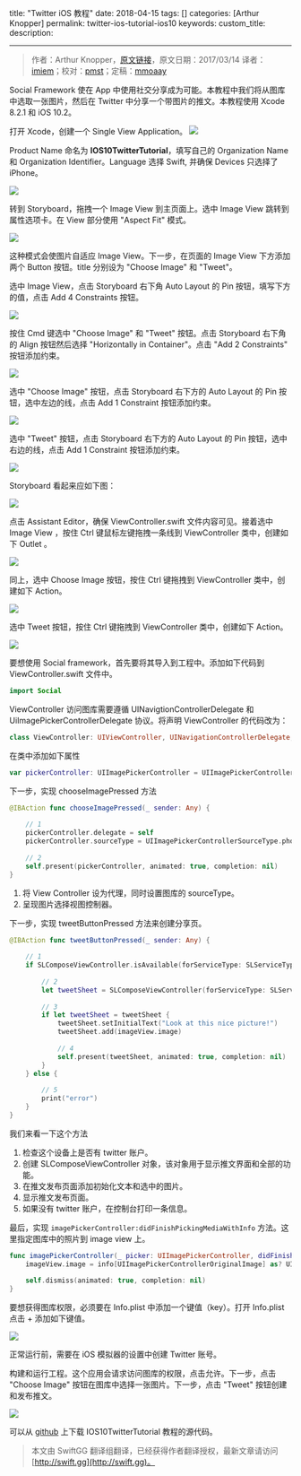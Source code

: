 title: "Twitter iOS 教程"
date: 2018-04-15
tags: []
categories: [Arthur Knopper]
permalink: twitter-ios-tutorial-ios10
keywords: 
custom_title: 
description: 

---
> 作者：Arthur Knopper，[原文链接](https://www.ioscreator.com/tutorials/twitter-ios-tutorial-ios10)，原文日期：2017/03/14
> 译者：[imiem](undefined)；校对：[pmst](http://www.jianshu.com/users/596f2ba91ce9/latest_articles)；定稿：[mmoaay](http://www.jianshu.com/u/2d46948e84e3)
  







<!--此处开始正文-->
Social Framework 使在 App 中使用社交分享成为可能。本教程中我们将从图库中选取一张图片，然后在 Twitter 中分享一个带图片的推文。本教程使用 Xcode 8.2.1 和 iOS 10.2。

<!--more-->

打开 Xcode，创建一个 Single View Application。
![](https://static1.squarespace.com/static/52428a0ae4b0c4a5c2a2cede/t/58ac188403596e6e756a90de/1487673582847/single-view-xcode-template?format=750w)

Product Name 命名为 **IOS10TwitterTutorial**，填写自己的 Organization Name 和 Organization Identifier。Language 选择 Swift, 并确保 Devices 只选择了 iPhone。

![](https://static1.squarespace.com/static/52428a0ae4b0c4a5c2a2cede/t/58bdd0e5ebbd1a862aa4e607/1488834806778/?format=750w)

转到 Storyboard，拖拽一个 Image View 到主页面上。选中 Image View 跳转到属性选项卡。在 View 部分使用 "Aspect Fit" 模式。

![](https://static1.squarespace.com/static/52428a0ae4b0c4a5c2a2cede/t/58bf28b2579fb364709183e2/1489179523601/?format=300w)

这种模式会使图片自适应 Image View。下一步，在页面的 Image View 下方添加两个 Button 按钮。title 分别设为 "Choose Image" 和 "Tweet"。

选中 Image View，点击 Storyboard 右下角 Auto Layout 的 Pin 按钮，填写下方的值，点击 Add 4 Constraints 按钮。

![](https://static1.squarespace.com/static/52428a0ae4b0c4a5c2a2cede/t/58c3146859cc687d8517890b/1489179771064/?format=300w)

按住 Cmd 键选中 "Choose Image" 和 "Tweet" 按钮。点击 Storyboard 右下角的 Align 按钮然后选择 "Horizontally in Container"。点击 "Add 2 Constraints" 按钮添加约束。

![](https://static1.squarespace.com/static/52428a0ae4b0c4a5c2a2cede/t/58c3150a197aea79a99ee1b6/1489179928571/?format=300w)

选中 "Choose Image" 按钮，点击 Storyboard 右下方的 Auto Layout 的 Pin 按钮，选中左边的线，点击 Add 1 Constraint 按钮添加约束。

![](https://static1.squarespace.com/static/52428a0ae4b0c4a5c2a2cede/t/58c316703a0411cbb3a3de97/1489180282522/?format=300w)

选中 "Tweet" 按钮，点击 Storyboard 右下方的 Auto Layout 的 Pin 按钮，选中右边的线，点击 Add 1 Constraint 按钮添加约束。

![](https://static1.squarespace.com/static/52428a0ae4b0c4a5c2a2cede/t/58c3160e17bffcd43a8a797d/1489180185605/?format=300w)

Storyboard 看起来应如下图：

![](https://static1.squarespace.com/static/52428a0ae4b0c4a5c2a2cede/t/58c316cc37c581a0d2821086/1489180376170/?format=300w)

点击 Assistant Editor，确保 ViewController.swift 文件内容可见。接着选中 Image View ，按住 Ctrl 键鼠标左键拖拽一条线到  ViewController 类中，创建如下 Outlet 。

![](https://static1.squarespace.com/static/52428a0ae4b0c4a5c2a2cede/t/58c31732be659451377675e6/1489180486656/?format=300w)

同上，选中 Choose Image 按钮，按住 Ctrl 键拖拽到 ViewController 类中，创建如下 Action。

![](https://static1.squarespace.com/static/52428a0ae4b0c4a5c2a2cede/t/58c3176e1b10e3fe89d7cea0/1489180547187/?format=300w)

选中 Tweet 按钮，按住 Ctrl 键拖拽到 ViewController 类中，创建如下 Action。

![](https://static1.squarespace.com/static/52428a0ae4b0c4a5c2a2cede/t/58c317b837c581a0d2821e93/1489180608256/?format=300w)

要想使用 Social framework，首先要将其导入到工程中。添加如下代码到 ViewController.swift 文件中。

```swift
import Social
```

ViewController 访问图库需要遵循 UINavigtionControllerDelegate 和 UiImagePickerControllerDelegate 协议。将声明 ViewController 的代码改为：

```swift
class ViewController: UIViewController, UINavigationControllerDelegate, UIImagePickerControllerDelegate {
```

在类中添加如下属性

```swift
var pickerController: UIImagePickerController = UIImagePickerController()
```

下一步，实现 chooseImagePressed 方法

```swift
@IBAction func chooseImagePressed(_ sender: Any) {
        
    // 1
    pickerController.delegate = self
    pickerController.sourceType = UIImagePickerControllerSourceType.photoLibrary
        
    // 2
    self.present(pickerController, animated: true, completion: nil)
}
```

1. 将 View Controller 设为代理，同时设置图库的 sourceType。
2. 呈现图片选择视图控制器。

下一步，实现 tweetButtonPressed 方法来创建分享页。

```swift
@IBAction func tweetButtonPressed(_ sender: Any) {
        
    // 1
    if SLComposeViewController.isAvailable(forServiceType: SLServiceTypeTwitter) {
            
        // 2
        let tweetSheet = SLComposeViewController(forServiceType: SLServiceTypeTwitter)
            
        // 3
        if let tweetSheet = tweetSheet {
            tweetSheet.setInitialText("Look at this nice picture!")
            tweetSheet.add(imageView.image)
                
            // 4
            self.present(tweetSheet, animated: true, completion: nil)
        }
    } else {
            
        // 5
        print("error")
    }
}
```

我们来看一下这个方法

1. 检查这个设备上是否有 twitter 账户。
2. 创建 SLComposeViewController 对象，该对象用于显示推文界面和全部的功能。
3. 在推文发布页面添加初始化文本和选中的图片。
4. 显示推文发布页面。
5. 如果没有 twitter 账户，在控制台打印一条信息。

最后，实现 `imagePickerController:didFinishPickingMediaWithInfo` 方法。这里指定图库中的照片到 image view 上。

```swift
func imagePickerController(_ picker: UIImagePickerController, didFinishPickingMediaWithInfo info: [String : Any]) {
    imageView.image = info[UIImagePickerControllerOriginalImage] as? UIImage
        
    self.dismiss(animated: true, completion: nil)
}
```

要想获得图库权限，必须要在 Info.plist 中添加一个键值（key）。打开 Info.plist 点击 + 添加如下键值。

![](https://static1.squarespace.com/static/52428a0ae4b0c4a5c2a2cede/t/58c3202c3a0411cbb3a47fd5/1489182773231/?format=750w)

正常运行前，需要在 iOS 模拟器的设置中创建 Twitter 账号。

构建和运行工程。这个应用会请求访问图库的权限，点击允许。下一步，点击 "Choose Image"  按钮在图库中选择一张图片。下一步，点击 "Tweet" 按钮创建和发布推文。

![](https://static1.squarespace.com/static/52428a0ae4b0c4a5c2a2cede/t/58c3209020099e3e84bff0d9/1489182915932/?format=500w)

可以从 [github](https://github.com/ioscreator/ioscreator) 上下载 IOS10TwitterTutorial 教程的源代码。

> 本文由 SwiftGG 翻译组翻译，已经获得作者翻译授权，最新文章请访问 [http://swift.gg](http://swift.gg)。